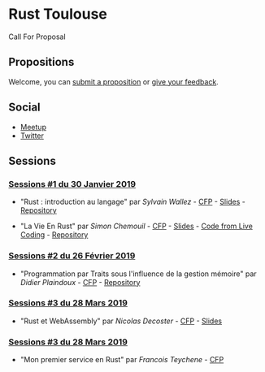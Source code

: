 # Rust Toulouse

Call For Proposal

## Propositions

Welcome, you can [submit a proposition](https://github.com/Rust-Toulouse/CFP/issues/new?template=call-for-participation.md) or [give your feedback](https://github.com/Rust-Toulouse/CFP/issues).

## Social

- [Meetup](https://www.meetup.com/Toulouse-Rust-Meetup/)
- [Twitter](https://twitter.com/Rust_Toulouse)

## Sessions

### [Sessions #1 du 30 Janvier 2019](https://github.com/Rust-Toulouse/CFP/wiki/Session-%231) 

- "Rust : introduction au langage" par *Sylvain Wallez* -
[CFP](https://github.com/Rust-Toulouse/CFP/issues/4) - [Slides](https://swallez.github.io/introduction-to-rust/slide-1.html) - [Repository](https://github.com/swallez/introduction-to-rust) 

- "La Vie En Rust" par *Simon Chemouil* - [CFP](https://github.com/Rust-Toulouse/CFP/issues/3) - [Slides](https://github.com/magnet/trm-la-vie-en-rust/blob/master/trm-la-vie-en-rust-2019-handout.pdf) - [Code from Live Coding](https://github.com/magnet/trm-la-vie-en-rust/tree/master/live-coding) - [Repository](https://github.com/magnet/trm-la-vie-en-rust)

### [Sessions #2 du 26 Février 2019](https://github.com/Rust-Toulouse/CFP/wiki/Session-%232)

- "Programmation par Traits sous l'influence de la gestion mémoire" par *Didier Plaindoux* - [CFP](https://github.com/Rust-Toulouse/CFP/issues/1) - [Repository](https://github.com/d-plaindoux/rust-traits)

### [Sessions #3 du 28 Mars 2019](https://github.com/Rust-Toulouse/CFP/wiki/Session-%233)

- "Rust et WebAssembly" par *Nicolas Decoster* - [CFP](https://github.com/Rust-Toulouse/CFP/issues/5) - [Slides](https://slides.com/nnodot/rust_toulouse_webassembly_2019)

### [Sessions #3 du 28 Mars 2019](https://github.com/Rust-Toulouse/CFP/wiki/Session-%234)

- "Mon premier service en Rust" par *Francois Teychene* - [CFP](https://github.com/Rust-Toulouse/CFP/issues/2)
